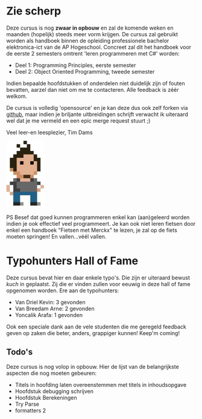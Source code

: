 # Zie scherp

Deze cursus is nog **zwaar in opbouw** en zal de komende weken en maanden (hopelijk) steeds meer vorm krijgen. De cursus zal gebruikt worden als handboek binnen de opleiding professionele bachelor elektronica-ict van de AP Hogeschool. Concreet zal dit het handboek voor de eerste 2 semesters omtrent 'leren programmeren met C#' worden:
* Deel 1: Programming Principles, eerste semester
* Deel 2: Object Oriented Programming, tweede semester

Indien bepaalde hoofdstukken of onderdelen niet duidelijk zijn of fouten bevatten, aarzel dan niet om me te contacteren. Alle feedback is zéér welkom. 

De cursus is volledig 'opensource' en je kan deze dus ook zelf forken via [github](https://github.com/timdams/csharpbook), maar indien je briljante uitbreidingen schrijft verwacht ik uiteraard wel dat je me vermeld en een epic merge request stuurt ;)

Veel leer-en leesplezier,
Tim Dams

![](/assets/0_intro/tdams.jpg)

PS Besef dat goed kunnen programmeren enkel kan (aan)geleerd worden indien je ook effectief veel programmeert. Je kan ook niet leren fietsen door enkel een handboek "Fietsen met Merckx" te lezen, je zal op de fiets moeten springen! En vallen...véél vallen. 

# Typohunters Hall of Fame
Deze cursus bevat hier en daar enkele typo's. Die zijn er uiteraard bewust *kuch* in geplaatst. Zij die er vinden zullen voor eeuwig in deze hall of fame opgenomen worden. Ere aan de typohunters:

* Van Driel Kevin:    3 gevonden 
* Van Breedam Arne:   2 gevonden
* Yoncalik Arafa:     1 gevonden

Ook een speciale dank aan de vele studenten die me geregeld feedback geven op zaken die beter, anders, grappiger kunnen! Keep'm coming!


## Todo's
Deze cursus is nog volop in opbouw. Hier de lijst van de belangrijkste aspecten die nog moeten gebeuren:
* Titels in hoofding laten overeenstemmen met titels in inhoudsopgave
* Hoofdstuk debugging schrijven
* Hoofdstuk Berekeningen
* Try Parse
* formatters 2